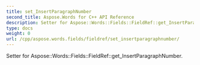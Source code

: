 ```yaml
---
title: set_InsertParagraphNumber
second_title: Aspose.Words for C++ API Reference
description: Setter for Aspose::Words::Fields::FieldRef::get_InsertParagraphNumber. 
type: docs
weight: 0
url: /cpp/aspose.words.fields/fieldref/set_insertparagraphnumber/
---
```


Setter for Aspose::Words::Fields::FieldRef::get_InsertParagraphNumber. 

